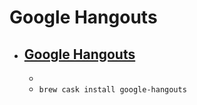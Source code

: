# Google Hangouts
- [Google Hangouts](https://www.google.com/tools/dlpage/hangoutplugin)
  - 
  - 
  - `brew cask install google-hangouts`
